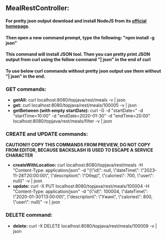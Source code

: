 ## MealRestController:
#### For pretty json output download and install NodeJS from its <a href="https://nodejs.org/en/">official homepage</a>.
#### Then open a new command prompt, type the following: "npm install -g json"
#### This command will install JSON tool. Then you can pretty print JSON output from curl using the follow command "| json" in the end of curl
#### To use below curl commands without pretty json output use them without "| json" in the end.

### GET commands:
- **getAll:** curl localhost:8080/topjava/rest/meals -v | json
- **get:** curl localhost:8080/topjava/rest/meals/100005 -v | json
- **getBetween (with empty startDate):** curl -G -d "startDate=" -d "startTime=10:00" -d "endDate=2020-01-30" -d "endTime=20:00" localhost:8080/topjava/rest/meals/filter -v | json

### CREATE and UPDATE commands:
**CAUTION!!! COPY THIS COMMANDS FROM PREVIEW, DO NOT COPY FROM EDITOR, BECAUSE BACKSLASH IS USED TO ESCAPE A SERVICE CHARACTER** 
- **createWithLocation:** curl localhost:8080/topjava/rest/meals -H "Content-Type: application/json" -d "{\\"id\\": null, \\"dateTime\\": \\"2023-11-28T20:00:00\\", \\"description\\": \\"Обед\\", \\"calories\\": 700, \\"user\\": null}" -v | json
- **update:** curl -X PUT localhost:8080/topjava/rest/meals/100004 -H "Content-Type: application/json" -d "{\\"id\\": 100004, \\"dateTime\\": \\"2020-01-30T13:00:00\\", \\"description\\": \\"Ужин\\", \\"calories\\": 800, \\"user\\": null}" -v | json

### DELETE command:
- **delete:** curl -X DELETE localhost:8080/topjava/rest/meals/100009 -v | json